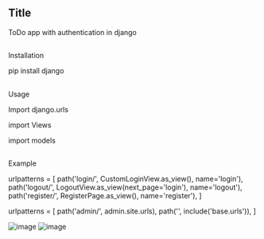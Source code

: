 ## Title
ToDo app with authentication in django



##
Installation

pip install django

##
Usage

Import django.urls

import Views

import models




##
Example

urlpatterns = [
    path('login/', CustomLoginView.as_view(), name='login'),
    path('logout/', LogoutView.as_view(next_page='login'), name='logout'),
    path('register/', RegisterPage.as_view(), name='register'),
    ]
    
    
urlpatterns = [
    path('admin/', admin.site.urls),
    path('', include('base.urls')),
]    



![image](https://user-images.githubusercontent.com/79367834/149776401-0634b0fc-131c-4239-8bc6-9b2c8cd36d97.png)
![image](https://user-images.githubusercontent.com/79367834/149776591-54e9a36a-e689-49b4-b29a-2282ae77acc0.png)

